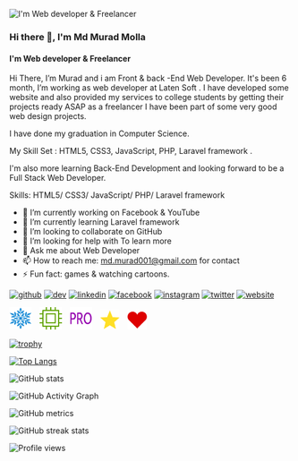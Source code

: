 ![I'm Web developer & Freelancer ](https://scontent.fdac24-1.fna.fbcdn.net/v/t31.18172-8/13217240_988304891290714_1316966774106255547_o.jpg?_nc_cat=108&ccb=1-5&_nc_sid=09cbfe&_nc_ohc=_xmqO26-G9kAX-1EyCp&tn=u2oZzTO1XduG6dPw&_nc_ht=scontent.fdac24-1.fna&oh=94119b5573f86cacb75d4f9f49840412&oe=618BC653)
### Hi there 👋, I'm Md Murad Molla 
#### I'm Web developer & Freelancer 

Hi There, I’m Murad and i am Front & back -End Web Developer. It's been 6 month, I’m working as web developer at Laten Soft . I have developed some website and also provided my services to college students by getting their projects ready ASAP as a freelancer I have been part of some very good web design projects.

I have done my graduation in Computer Science.

My Skill Set : HTML5, CSS3, JavaScript, PHP, Laravel framework .

I'm also more learning Back-End Development and looking forward to be a Full Stack Web Developer.

Skills: HTML5/ CSS3/ JavaScript/ PHP/ Laravel framework

- 🔭 I’m currently working on Facebook & YouTube 
- 🌱 I’m currently learning Laravel framework  
- 👯 I’m looking to collaborate on GitHub 
- 🤔 I’m looking for help with To learn more 
- 💬 Ask me about Web Developer  
- 📫 How to reach me: md.murad001@gmail.com for contact  
- ⚡ Fun fact: games & watching cartoons. 


[<img src='https://cdn.jsdelivr.net/npm/simple-icons@3.0.1/icons/github.svg' alt='github' height='40'>](https://github.com/Murad448)  [<img src='https://cdn.jsdelivr.net/npm/simple-icons@3.0.1/icons/hashnode.svg' alt='dev' height='40'>](https://bdmorning24news.blogspot.com/)  [<img src='https://cdn.jsdelivr.net/npm/simple-icons@3.0.1/icons/linkedin.svg' alt='linkedin' height='40'>](https://www.linkedin.com/in/in/murad-jink-a9091a161/)  [<img src='https://cdn.jsdelivr.net/npm/simple-icons@3.0.1/icons/facebook.svg' alt='facebook' height='40'>](https://www.facebook.com/murad.hossain.794)  [<img src='https://cdn.jsdelivr.net/npm/simple-icons@3.0.1/icons/instagram.svg' alt='instagram' height='40'>](https://www.instagram.com/muradjink/)  [<img src='https://cdn.jsdelivr.net/npm/simple-icons@3.0.1/icons/twitter.svg' alt='twitter' height='40'>](https://twitter.com/Murad001Md)  [<img src='https://cdn.jsdelivr.net/npm/simple-icons@3.0.1/icons/icloud.svg' alt='website' height='40'>](https://bdmorning24news.com/)  

<a href='https://archiveprogram.github.com/'><img src='https://raw.githubusercontent.com/acervenky/animated-github-badges/master/assets/acbadge.gif' width='40' height='40'></a> <a href='https://docs.github.com/en/developers'><img src='https://raw.githubusercontent.com/acervenky/animated-github-badges/master/assets/devbadge.gif' width='40' height='40'></a> <a href='https://github.com/pricing'><img src='https://raw.githubusercontent.com/acervenky/animated-github-badges/master/assets/pro.gif' width='40' height='40'></a> <a href='https://stars.github.com/'><img src='https://raw.githubusercontent.com/acervenky/animated-github-badges/master/assets/starbadge.gif' width='35' height='35'></a> <a href='https://docs.github.com/en/github/supporting-the-open-source-community-with-github-sponsors'><img src='https://raw.githubusercontent.com/acervenky/animated-github-badges/master/assets/sponsorbadge.gif' width='35' height='35'></a> 

[![trophy](https://github-profile-trophy.vercel.app/?username=Murad448)](https://github.com/ryo-ma/github-profile-trophy)

[![Top Langs](https://github-readme-stats.vercel.app/api/top-langs/?username=Murad448)](https://github.com/anuraghazra/github-readme-stats)

![GitHub stats](https://github-readme-stats.vercel.app/api?username=Murad448&show_icons=true&count_private=true)  

![GitHub Activity Graph](https://activity-graph.herokuapp.com/graph?username=Murad448)  

![GitHub metrics](https://metrics.lecoq.io/Murad448)  

![GitHub streak stats](https://github-readme-streak-stats.herokuapp.com/?user=Murad448)  

![Profile views](https://gpvc.arturio.dev/Murad448)  
